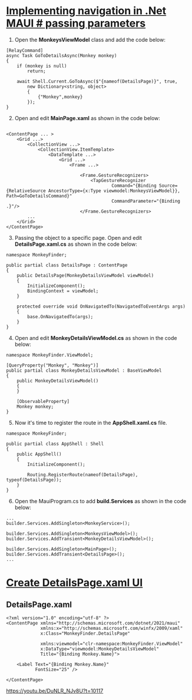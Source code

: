 # [Implementing navigation in .Net MAUI # passing parameters](https://youtu.be/DuNLR_NJv8U?t=8763)

1. Open the **MonkeysViewModel** class and add the code below:
   
```
[RelayCommand]
async Task GoToDetailsAsync(Monkey monkey)
{
    if (monkey is null)
        return;

    await Shell.Current.GoToAsync($"{nameof(DetailsPage)}", true, 
        new Dictionary<string, object>
        {
            {"Monkey",monkey}
        });
}
```

2. Open and edit **MainPage.xaml** as shown in the code below:

```

<ContentPage ... >
    <Grid ...>
        <CollectionView ...>
            <CollectionView.ItemTemplate>
                <DataTemplate ...>
                    <Grid ...>
                        <Frame ...>

                            <Frame.GestureRecognizers>
                                <TapGestureRecognizer 
                                        Command="{Binding Source={RelativeSource AncestorType={x:Type viewmodel:MonkeysViewModel}}, Path=GoToDetailsCommand}"
                                        CommandParameter="{Binding .}"/>
                            </Frame.GestureRecognizers>
        ...                            
    </Grid>
</ContentPage>
```

3. Passing the object to a specific page. Open and edit **DetailsPage.xaml.cs** as shown in the code below:

```
namespace MonkeyFinder;

public partial class DetailsPage : ContentPage
{
	public DetailsPage(MonkeyDetailsViewModel viewModel)
	{
		InitializeComponent();
		BindingContext = viewModel;
	}

    protected override void OnNavigatedTo(NavigatedToEventArgs args)
    {
        base.OnNavigatedTo(args);
    }
}
```

4. Open and edit **MonkeyDetailsViewModel.cs** as shown in the code below:

```
namespace MonkeyFinder.ViewModel;

[QueryProperty("Monkey", "Monkey")]
public partial class MonkeyDetailsViewModel : BaseViewModel
{
    public MonkeyDetailsViewModel()
    {        
    }

    [ObservableProperty]
    Monkey monkey;
}
```

5. Now it's time to register the route in the **AppShell.xaml.cs** file.
   
```
namespace MonkeyFinder;

public partial class AppShell : Shell
{
	public AppShell()
	{
		InitializeComponent();

        Routing.RegisterRoute(nameof(DetailsPage), typeof(DetailsPage));
    }
}
```

6. Open the MauiProgram.cs to add **build.Services** as shown in the code below:
   
```
...
builder.Services.AddSingleton<MonkeyService>();

builder.Services.AddSingleton<MonkeysViewModel>();
builder.Services.AddTransient<MonkeyDetailsViewModel>();

builder.Services.AddSingleton<MainPage>();
builder.Services.AddTransient<DetailsPage>();
...
```
   
# [Create DetailsPage.xaml UI](https://youtu.be/DuNLR_NJv8U?t=9868)

## DetailsPage.xaml
   
```
<?xml version="1.0" encoding="utf-8" ?>
<ContentPage xmlns="http://schemas.microsoft.com/dotnet/2021/maui"
             xmlns:x="http://schemas.microsoft.com/winfx/2009/xaml"
             x:Class="MonkeyFinder.DetailsPage"
                          
             xmlns:viewmodel="clr-namespace:MonkeyFinder.ViewModel"
             x:DataType="viewmodel:MonkeyDetailsViewModel"            
             Title="{Binding Monkey.Name}">

    <Label Text="{Binding Monkey.Name}"
           FontSize="25" />

</ContentPage>
```

https://youtu.be/DuNLR_NJv8U?t=10117